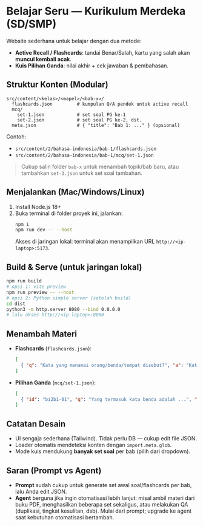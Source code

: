 
# Belajar Seru — Kurikulum Merdeka (SD/SMP)

Website sederhana untuk belajar dengan dua metode:
- **Active Recall / Flashcards**: tandai Benar/Salah, kartu yang salah akan **muncul kembali acak**.
- **Kuis Pilihan Ganda**: nilai akhir + cek jawaban & pembahasan.

## Struktur Konten (Modular)
```
src/content/<kelas>/<mapel>/<bab-x>/
  flashcards.json         # kumpulan Q/A pendek untuk active recall
  mcq/
    set-1.json            # set soal PG ke-1
    set-2.json            # set soal PG ke-2, dst.
  meta.json               # { "title": "Bab 1: ..." } (opsional)
```
Contoh:
- `src/content/2/bahasa-indonesia/bab-1/flashcards.json`
- `src/content/2/bahasa-indonesia/bab-1/mcq/set-1.json`

> Cukup salin folder `bab-x` untuk menambah topik/bab baru, atau tambahkan `set-3.json` untuk set soal tambahan.

## Menjalankan (Mac/Windows/Linux)
1. Install Node.js 18+
2. Buka terminal di folder proyek ini, jalankan:
   ```bash
   npm i
   npm run dev -- --host
   ```
   Akses di jaringan lokal: terminal akan menampilkan URL `http://<ip-laptop>:5173`.

## Build & Serve (untuk jaringan lokal)
```bash
npm run build
# opsi 1: vite preview
npm run preview -- --host
# opsi 2: Python simple server (setelah build)
cd dist
python3 -m http.server 8080 --bind 0.0.0.0
# lalu akses http://<ip-laptop>:8080
```

## Menambah Materi
- **Flashcards** (`flashcards.json`):
  ```json
  [
    { "q": "Kata yang menamai orang/benda/tempat disebut?", "a": "Kata benda (nomina)" }
  ]
  ```
- **Pilihan Ganda** (`mcq/set-1.json`):
  ```json
  [
    { "id": "bi2b1-01", "q": "Yang termasuk kata benda adalah ...", "options": ["manis","rumah","besar","cepat"], "answer": 1, "explain": "Rumah adalah benda/tempat." }
  ]
  ```

## Catatan Desain
- UI sengaja sederhana (Tailwind). Tidak perlu DB — cukup edit file JSON.
- Loader otomatis mendeteksi konten dengan `import.meta.glob`.
- Mode kuis mendukung **banyak set soal** per bab (pilih dari dropdown).

## Saran (Prompt vs Agent)
- **Prompt** sudah cukup untuk generate set awal soal/flashcards per bab, lalu Anda edit JSON.
- **Agent** berguna jika ingin otomatisasi lebih lanjut: misal ambil materi dari buku PDF, menghasilkan beberapa set sekaligus, atau melakukan QA (duplikasi, tingkat kesulitan, dsb). Mulai dari prompt; upgrade ke agent saat kebutuhan otomatisasi bertambah.

